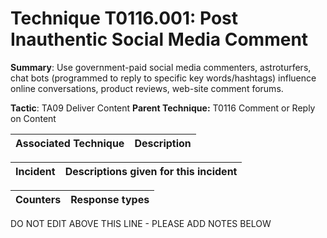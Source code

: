 # Technique T0116.001: Post Inauthentic Social Media Comment

**Summary**: Use government-paid social media commenters, astroturfers, chat bots (programmed to reply to specific key words/hashtags) influence online conversations, product reviews, web-site comment forums.

**Tactic**: TA09 Deliver Content           **Parent Technique:** T0116 Comment or Reply on Content


| Associated Technique | Description |
| --------- | ------------------------- |



| Incident | Descriptions given for this incident |
| -------- | -------------------- |



| Counters | Response types |
| -------- | -------------- |


DO NOT EDIT ABOVE THIS LINE - PLEASE ADD NOTES BELOW